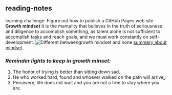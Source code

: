 ## reading-notes
learning challenge: Figure out how to publish a GitHub Pages web site
**Growth mindset** It is the mentality that believes in the truth of seriousness and diligence to 
accomplish something, as talent alone is not sufficient to accomplish tasks 
and reach goals, and we must work constantly on self-development.
![Different betweengrowth mindset and none](https://www.iecl.com/wp-content/uploads/2017/04/growth_mindset_leadership_development.jpg)
[summery about mindset](https://www.iecl.com/fixed-mindset-versus-a-growth-mindset/)


### ***Reminder lights to keep in growth minset:***
1. The honor of trying is better than sitting down sad.
2. He who worked hard, found and whoever walked on the path will arriveز
3. Persevere, life does not wait and you are not a tree to stay where you are.
